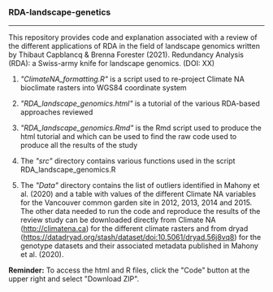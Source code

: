 ### RDA-landscape-genetics
-------------------

This repository provides code and explanation associated with a review of the different applications of RDA in the field of landscape genomics written by Thibaut Capblancq & Brenna Forester (2021). Redundancy Analysis (RDA): a Swiss-army knife for landscape genomics. (DOI: XX)

1. *"ClimateNA_formatting.R"* is a script used to re-project Climate NA bioclimate rasters into WGS84 coordinate system

2. *"RDA_landscape_genomics.html"* is a tutorial of the various RDA-based approaches reviewed

3. *"RDA_landscape_genomics.Rmd"* is the Rmd script used to produce the html tutorial and which can be used to find the raw code used to produce all the results of the study

4. The *"src"* directory contains various functions used in the script RDA_landscape_genomics.R

5. The *"Data"* directory contains the list of outliers identified in Mahony et al. (2020) and a table with values of the different Climate NA variables for the Vancouver common garden site in 2012, 2013, 2014 and 2015. The other data needed to run the code and reproduce the results of the review study can be downloaded directly from Climate NA (http://climatena.ca) for the different climate rasters and from dryad (https://datadryad.org/stash/dataset/doi:10.5061/dryad.56j8vq8) for the genotype datasets and their associated metadata published in Mahony et al. (2020).

**Reminder:** To access the html and R files, click the "Code" button at the upper right and select "Download ZIP".
